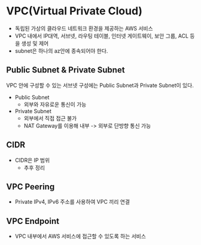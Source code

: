# VPC(Virtual Private Cloud)

- 독립된 가상의 클라우드 네트워크 환경을 제공하는 AWS 서비스
- VPC 내에서 IP대역, 서브넷, 라우팅 테이블, 인터넷 게이트웨이, 보안 그룹, ACL 등을 생성 및 제어
- subnet은 하나의 az안에 종속되어야 한다.

## Public Subnet & Private Subnet

VPC 안에 구성할 수 있는 서브넷 구성에는 Public Subnet과 Private Subnet이 있다.

- Public Subnet
  - 외부와 자유로운 통신이 가능
- Private Subnet
  - 외부에서 직접 접근 불가
  - NAT Gateway를 이용해 내부 -> 외부로 단방향 통신 가능

## CIDR

- CIDR은 IP 범위
  - 추후 정리

## VPC Peering

- Private IPv4, IPv6 주소를 사용하여 VPC 끼리 연결

## VPC Endpoint

- VPC 내부에서 AWS 서비스에 접근할 수 있도록 하는 서비스
